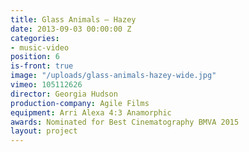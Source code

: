 ```yaml
---
title: Glass Animals — Hazey
date: 2013-09-03 00:00:00 Z
categories:
- music-video
position: 6
is-front: true
image: "/uploads/glass-animals-hazey-wide.jpg"
vimeo: 105112626
director: Georgia Hudson
production-company: Agile Films
equipment: Arri Alexa 4:3 Anamorphic
awards: Nominated for Best Cinematography BMVA 2015
layout: project
---
```



